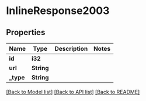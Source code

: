 # InlineResponse2003

## Properties

Name | Type | Description | Notes
------------ | ------------- | ------------- | -------------
**id** | **i32** |  | 
**url** | **String** |  | 
**_type** | **String** |  | 

[[Back to Model list]](../README.md#documentation-for-models) [[Back to API list]](../README.md#documentation-for-api-endpoints) [[Back to README]](../README.md)


